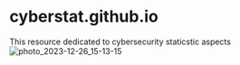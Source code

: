 # cyberstat.github.io
This resource dedicated to cybersecurity staticstic aspects
![photo_2023-12-26_15-13-15](https://github.com/DorimedontEpifanovich/cyberstat.github.io/assets/154921343/84e1d2b4-65a7-4190-ae07-7604153c2984)
